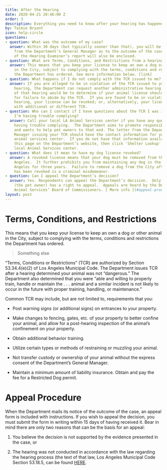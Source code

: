```yaml
---
title: After the Hearing
date: 2020-04-21 20:46:00 Z
order: 3
description: Everything you need to know after your hearing has happened.
by: Taimie Bryant
icon: help-circle
questions:
- question: What was the outcome of my case?
  answer: Within 30 days (but typically sooner than that), you will be mailed a letter
    from the Department’s General Manager as to the outcome of the case.  A full copy
    of the Hearing Examiner’s report will also be enclosed.
- question: What are Terms, Conditions, and Restrictions from a hearing?
  answer: This means that you keep your license to keep an own a dog or other animal
    in the City, subject to complying with the terms, conditions and restrictions
    the Department has ordered. See more information below. [link]
- question: What happens if I do not comply with the TCR issued to me?
  answer: If you are alleged to be in violation of the TCR issued to you from a first
    hearing, the Department can request another administrative hearing.  The purpose
    of that hearing would be to determine if your animal license should be revoked
    for failure to abide by the TCR.  If you are found to be in violation at the second
    hearing, your license can be revoked; or, alternatively, your license can be reissued
    with additional or different TCR.
- question: Who can I contact if I have questions about the TCR I was issued or if
    I’m having trouble complying?
  answer: Call your local LA Animal Services center if you have any questions or are
    having trouble complying.  The Department aims to promote responsible pet ownership
    and wants to help pet owners to that end. The letter from the Department General
    Manager issuing your TCR should have the contact information for your neighborhood’s
    animal services center.  If you do not have that information available, go to
    this page on the Department’s website, then click 'Shelter Lookup' to find your
    local Animal Services center.
- question: What does it mean to have my dog license revoked?
  answer: A revoked license means that your dog must be removed from the City of Los
    Angeles.  It further prohibits you from maintaining any dog in the City of Los
    Angeles for three years.  Failure to remove a dog from the City after its license
    has been revoked is a criminal misdemeanor.
- question: Can I appeal the Department’s decision?
  answer: Yes. Respondents can appeal the Department’s decision.  Only the Respondent
    (the pet owner) has a right to appeal.  Appeals are heard by the Department of
    Animal Services’ Board of Commissioners. [ More info ](#appeal-procedure)
layout: post
---
```


# Terms, Conditions, and Restrictions

This means that you keep your license to keep an own a dog or other animal in the City, subject to complying with the terms, conditions and restrictions the Department has ordered.

> Something else

“Terms, Conditions or Restrictions” (TCR) are authorized by Section 53.34.4(e)(2) of Los Angeles Municipal Code.  The Department issues TCR after a hearing determined your animal was not “dangerous.”  The Department also determined that you were “able and willing to properly train, handle or maintain the . . . animal and a similar incident is not likely to occur in the future with proper training, handling, or maintenance.”

Common TCR may include, but are not limited to, requirements that you:

* Post warning signs (or additional signs) on entrances to your property.

* Make changes to fencing, gates, etc. of your property to better confine your animal, and allow for a post-hearing inspection of the animal’s confinement on your property.

* Obtain additional behavior training.

* Utilize certain types or methods of restraining or muzzling your animal.

* Not transfer custody or ownership of your animal without the express consent of the Department’s General Manager.

* Maintain a minimum amount of liability insurance.
  Obtain and pay the fee for a Restricted Dog permit.

# Appeal Procedure

When the Department mails its notice of the outcome of the case, an appeal form is included with instructions.  If you wish to appeal the decision, you must submit the form in writing within 15 days of having received it.
Bear in mind there are only two reasons that can be the basis for an appeal:

1. You believe the decision is not supported by the evidence presented in the case, or

2. The hearing was not conducted in accordance with the law regarding the hearing process (the text of that law, Los Angeles Municipal Code Section 53.18.5, can be found [HERE](http://library.amlegal.com/nxt/gateway.dll/California/lamc/municipalcode/chaptervpublicsafetyandprotection/article3animalsandfowls?f=templates$fn=default.htm$3.0$vid=amlegal:losangeles_ca_mc$anc=JD_53.18.5.).